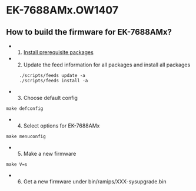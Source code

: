 # EK-7688AMx.OW1407


## How to build the firmware for EK-7688AMx?

* 1) [Install prerequisite packages](http://labs.mediatek.com/fileMedia/download/87c801b5-d1e6-4227-9a29-b5421f2955ac#page=97&zoom=auto,70,239)

* 2) Update the feed information for all packages and install all packages
```
     ./scripts/feeds update -a
     ./scripts/feeds install -a
```	 

* 3) Choose default config
```
make defconfig
```

* 4) Select options for EK-7688AMx
```
make menuconfig
```

* 5) Make a new firmware 
```
make V=s
```

* 6) Get a new firmware under bin/ramips/XXX-sysupgrade.bin

